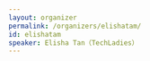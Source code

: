 ```yaml
---
layout: organizer
permalink: /organizers/elishatam/
id: elishatam
speaker: Elisha Tan（TechLadies）
---
```

